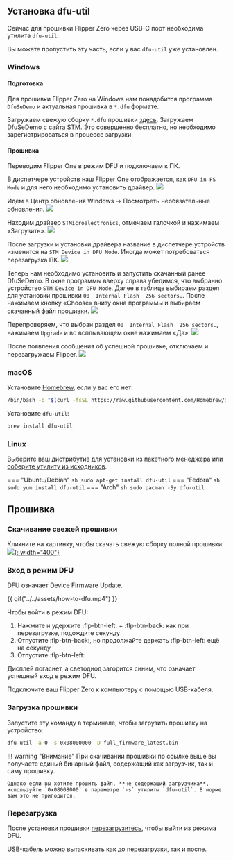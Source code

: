 ## Установка dfu-util

Сейчас для прошивки Flipper Zero через USB-C порт необходима утилита `dfu-util`.

Вы можете пропустить эту часть, если у вас `dfu-util` уже установлен.

### Windows

#### Подготовка
Для прошивки Flipper Zero на Windows нам понадобится программа `DfuSeDemo` и актуальная прошивка в `*.dfu` формате.

Загружаем свежую сборку `*.dfu` прошивки [здесь](https://update.flipperzero.one/master/firmware/firmware.dfu).
Загружаем DfuSeDemo с сайта [STM](https://www.st.com/en/development-tools/stsw-stm32080.html).
Это совершенно бесплатно, но необходимо зарегистрироваться в процессе загрузки.

#### Прошивка

Переводим Flipper One в режим DFU и подключаем к ПК.

В диспетчере устройств наш Flipper One отображается, как `DFU in FS Mode` и для него необходимо установить драйвер.
![](../../assets/1-win-ru-deviceManager.png)

Идём в Центр обновления Windows -> Посмотреть необязательные обновления.
![](../../assets/2-win-ru-checkingUpdate.png)

Находим драйвер `STMicroelectronics`, отмечаем галочкой и нажимаем «Загрузить».
![](../../assets/3-win-ru-chooseDriver.png)

После загрузки и установки драйвера название в диспетчере устройств изменится на `STM Device in DFU Mode`.
Иногда может потребоваться перезагрузка ПК.
![](../../assets/4-win-ru-checkDevice.png)

Теперь нам необходимо установить и запустить скачанный ранее DfuSeDemo.
В окне программы вверху справа убедимся, что выбранно устройство `STM Device in DFU Mode`.
Далее в таблице выбираем раздел для установки прошивки `00  Internal Flash  256 sectors…`.
После нажимаем кнопку «Choose» внизу окна программы и выбираем скачанный файл прошивки.
![](../../assets/6-win-ru-chooseFirm.png)

Перепроверяем, что выбран раздел `00  Internal Flash  256 sectors…`, нажимаем `Upgrade` и во всплывающем окне нажимаем «Да».
![](../../assets/7-win-ru-flashFirm.png)

После появления сообщения об успешной прошивке, отключаем и перезагружаем Flipper.
![](../../assets/9-win-ru-doneReboot.png)

### macOS

Установите [Homebrew](https://brew.sh), если у вас его нет:
``` sh
/bin/bash -c "$(curl -fsSL https://raw.githubusercontent.com/Homebrew/install/HEAD/install.sh)"
```

Установите `dfu-util`:
``` sh
brew install dfu-util
```

### Linux

Выберите ваш дистрибутив для установки из пакетного менеджера или [соберите утилиту из исходников](http://dfu-util.sourceforge.net/build.html).

=== "Ubuntu/Debian"
    ``` sh
    sudo apt-get install dfu-util
    ```
=== "Fedora"
    ``` sh
    sudo yum install dfu-util
    ```
=== "Arch"
    ``` sh
    sudo pacman -Sy dfu-util
    ```

## Прошивка

### Скачивание свежей прошивки

Кликните на картинку, чтобы скачать свежую сборку полной прошивки:
[![](https://update.flipperzero.one/latest-firmware-banner.png){: width="400"}](https://update.flipperzero.one/full_firmware_latest.bin)

### Вход в режим DFU

DFU означает Device Firmware Update.

{{ gif("../../assets/how-to-dfu.mp4") }}

Чтобы войти в режим DFU:

1. Нажмите и удержите :flp-btn-left: + :flp-btn-back: как при перезагрузке, подождите секунду
2. Отпустите :flp-btn-back:, но продолжайте держать :flp-btn-left: ещё на секунду
3. Отпустите :flp-btn-left:

Дисплей погаснет, а светодиод загорится синим, что означает успешный вход в режим DFU.

Подключите ваш Flipper Zero к компьютеру с помощью USB-кабеля.

### Загрузка прошивки

Запустите эту команду в терминале, чтобы загрузить прошивку на устройство:
``` sh
dfu-util -a 0 -s 0x08000000 -D full_firmware_latest.bin
```

!!! warning "Внимание"
    При скачивании прошивки по ссылке выше вы получаете единый бинарный файл, содержащий как загрузчик, так и саму прошивку.

    Однако если вы хотите прошить файл, **не содержащий загрузчика**, используйте `0x08008000` в параметре `-s` утилиты `dfu-util`. В норме вам это не пригодится.

### Перезагрузка

После установки прошивки [перезагрузитесь](rebooting.md), чтобы выйти из режима DFU.

USB-кабель можно вытаскивать как до перезагрузки, так и после.
